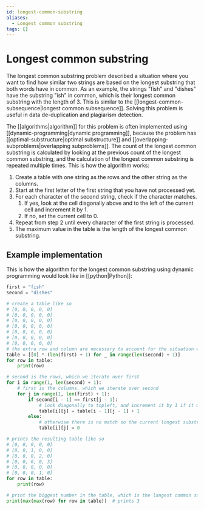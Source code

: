 ```yaml
---
id: longest-common-substring
aliases:
  - Longest common substring
tags: []
---
```


# Longest common substring

The longest common substring problem described a situation where you want to find how similar two strings are based on the longest substring that both words have in common. As an example, the strings "fish" and "dishes" have the substring "ish" in common, which is their longest common substring with the length of 3. This is similar to the [[longest-common-subsequence|longest common subsequence]]. Solving this problem is useful in data de-duplication and plagiarism detection.

The [[algorithms|algorithm]] for this problem is often implemented using [[dynamic-programming|dynamic programming]], because the problem has [[optimal-substructure|optimal substructure]] and [[overlapping-subproblems|overlapping subproblems]]. The count of the longest common substring is calculated by looking at the previous count of the longest common substring, and the calculation of the longest common substring is repeated multiple times. This is how the algorithm works:

1. Create a table with one string as the rows and the other string as the columns.
2. Start at the first letter of the first string that you have not processed yet.
3. For each character of the second string, check if the character matches.
   1. If yes, look at the cell diagonally above and to the left of the current cell and increment it by 1.
   2. If no, set the current cell to 0.
4. Repeat from step 2 until every character of the first string is processed.
5. The maximum value in the table is the length of the longest common substring.

## Example implementation

This is how the algorithm for the longest common substring using dynamic programming would look like in [[python|Python]]:

```python
first = "fish"
second = "dishes"

# create a table like so
# [0, 0, 0, 0, 0]
# [0, 0, 0, 0, 0]
# [0, 0, 0, 0, 0]
# [0, 0, 0, 0, 0]
# [0, 0, 0, 0, 0]
# [0, 0, 0, 0, 0]
# [0, 0, 0, 0, 0]
# the extra row and column are necessary to account for the situation where you compare characters at the beginning of strings
table = [[0] * (len(first) + 1) for _ in range(len(second) + 1)]
for row in table:
    print(row)

# second is the rows, which we iterate over first
for i in range(1, len(second) + 1):
    # first is the columns, which we iterate over second
    for j in range(1, len(first) + 1):
        if second[i - 1] == first[j - 1]:
            # look diagonally to topleft, and increment it by 1 if it matches
            table[i][j] = table[i - 1][j - 1] + 1
        else:
            # otherwise there is no match so the current longest substring will be 0
            table[i][j] = 0

# prints the resulting table like so
# [0, 0, 0, 0, 0]
# [0, 0, 1, 0, 0]
# [0, 0, 0, 2, 0]
# [0, 0, 0, 0, 3]
# [0, 0, 0, 0, 0]
# [0, 0, 0, 1, 0]
for row in table:
    print(row)

# print the biggest number in the table, which is the langest common substring
print(max(max(row) for row in table))  # prints 3
```
